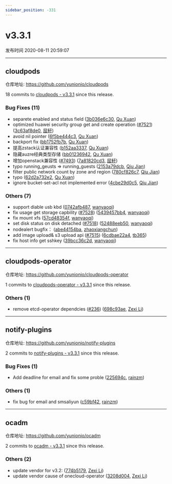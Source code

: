 ```yaml
---
sidebar_position: -331
---
```


# v3.3.1

发布时间 2020-08-11 20:59:07

-----

## cloudpods

仓库地址: https://github.com/yunionio/cloudpods

18 commits to [cloudpods - v3.3.1] since this release.

### Bug Fixes (11)
- separete enabled and status field ([3b036e6c30](https://github.com/yunionio/cloudpods/commit/3b036e6c30fb2d067f74dda398494dce41b07c89), [Qu Xuan](mailto:quxuan@yunionyun.com))
- optimized huawei security group get and create operation ([#7521](https://github.com/yunionio/cloudpods/issues/7521)) ([3c63af8de0](https://github.com/yunionio/cloudpods/commit/3c63af8de0af63c088dc731ef14cdd713c8485be), [屈轩](mailto:qu_xuan@icloud.com))
- avoid nil pointer ([6f5be444c3](https://github.com/yunionio/cloudpods/commit/6f5be444c323ddd1bd99ad9c132dd00d0965275b), [Qu Xuan](mailto:quxuan@yunionyun.com))
- backport fix ([bb1752fb7b](https://github.com/yunionio/cloudpods/commit/bb1752fb7b40ef0980fb85887eab7331d8da9d31), [Qu Xuan](mailto:quxuan@yunionyun.com))
- 提高zstack认证兼容性 ([b152aa3337](https://github.com/yunionio/cloudpods/commit/b152aa333711208b66df1ca75e808753c6186c12), [Qu Xuan](mailto:quxuan@yunionyun.com))
- 隐藏auzre经典类型存储 ([bb01236942](https://github.com/yunionio/cloudpods/commit/bb01236942705cd7d497c54308afd3599cc10a15), [Qu Xuan](mailto:quxuan@yunionyun.com))
- 增加openstack兼容性 ([#7493](https://github.com/yunionio/cloudpods/issues/7493)) ([7a81820cd3](https://github.com/yunionio/cloudpods/commit/7a81820cd3226cca56143bb84d393ab4af57db53), [屈轩](mailto:qu_xuan@icloud.com))
- typo running_geusts =\> running_guests ([2153a79dcb](https://github.com/yunionio/cloudpods/commit/2153a79dcbfe52688b4efb72ab4ecfe35497457b), [Qiu Jian](mailto:qiujian@yunionyun.com))
- filter public network count by zone and region ([780cf826c7](https://github.com/yunionio/cloudpods/commit/780cf826c7cdc61601c4c04827fc9622b3558fac), [Qiu Jian](mailto:qiujian@yunionyun.com))
- typo ([62d2a732e2](https://github.com/yunionio/cloudpods/commit/62d2a732e20436a59b785d68b4eaa2cd690b54cd), [Qu Xuan](mailto:quxuan@yunionyun.com))
- ignore bucket-set-acl not implemented error ([4cbe29d0c5](https://github.com/yunionio/cloudpods/commit/4cbe29d0c5b7dcadb10fec9a685af0940b89135b), [Qiu Jian](mailto:qiujian@yunionyun.com))

### Others (7)
- support diable usb kbd ([0742afb487](https://github.com/yunionio/cloudpods/commit/0742afb4879df1c3f9b5865ff2ed71b3d9b86aa9), [wanyaoqi](mailto:wanyaoqi@yunionyun.com))
- fix usage get storage capbility ([#7528](https://github.com/yunionio/cloudpods/issues/7528)) ([5439457bb4](https://github.com/yunionio/cloudpods/commit/5439457bb48f1101196a5e07a2510148910d719d), [wanyaoqi](mailto:wanyaoqi@yunionyun.com))
- fix mount xfs ([57cd48354f](https://github.com/yunionio/cloudpods/commit/57cd48354f7472f8be933804bc73f1da019b9e94), [wanyaoqi](mailto:wanyaoqi@yunionyun.com))
- set disk status on disk detached ([#7518](https://github.com/yunionio/cloudpods/issues/7518)) ([52488eeb50](https://github.com/yunionio/cloudpods/commit/52488eeb507ddcd1e3f63db73df551d74acd5db0), [wanyaoqi](mailto:wanyaoqi@yunionyun.com))
- nodealert bugfix： ([abe44154ba](https://github.com/yunionio/cloudpods/commit/abe44154ba10868c01af58947988a0bd9662c0e4), [zhaoxiangchun](mailto:1422928955@qq.com))
- add image upload& s3 upload api ([#7515](https://github.com/yunionio/cloudpods/issues/7515)) ([6cdbae22a4](https://github.com/yunionio/cloudpods/commit/6cdbae22a43f1b75a9fa442b99e2e6549cc4e793), [tb365](mailto:41716617+tb365@users.noreply.github.com))
- fix host info get sshkey ([39bcc36c2d](https://github.com/yunionio/cloudpods/commit/39bcc36c2db714611b9dcf052f6fa2178c6bfe79), [wanyaoqi](mailto:wanyaoqi@yunionyun.com))

[cloudpods - v3.3.1]: https://github.com/yunionio/cloudpods/compare/v3.3.0...v3.3.1
-----

## cloudpods-operator

仓库地址: https://github.com/yunionio/cloudpods-operator

1 commits to [cloudpods-operator - v3.3.1] since this release.

### Others (1)
- remove etcd-operator dependcies ([#236](https://github.com/yunionio/cloudpods-operator/issues/236)) ([698c93ae](https://github.com/yunionio/cloudpods-operator/commit/698c93ae75f0829b7dd6cca6f63edd82f6993260), [Zexi Li](mailto:zexi.li@qq.com))

[cloudpods-operator - v3.3.1]: https://github.com/yunionio/cloudpods-operator/compare/v3.3.0...v3.3.1
-----

## notify-plugins

仓库地址: https://github.com/yunionio/notify-plugins

2 commits to [notify-plugins - v3.3.1] since this release.

### Bug Fixes (1)
- Add deadline for email and fix some proble ([225694c](https://github.com/yunionio/notify-plugins/commit/225694c5377d3f5ef0af607942ae32f800c0dbe0), [rainzm](mailto:mjoycarry@gmail.com))

### Others (1)
- fix bug for email and smsaliyun ([c59bf42](https://github.com/yunionio/notify-plugins/commit/c59bf42c13ba1ed7759b505089472e90e2b17145), [rainzm](mailto:mjoycarry@gmail.com))

[notify-plugins - v3.3.1]: https://github.com/yunionio/notify-plugins/compare/v3.3.0...v3.3.1
-----

## ocadm

仓库地址: https://github.com/yunionio/ocadm

2 commits to [ocadm - v3.3.1] since this release.

### Others (2)
- update vendor for v3.2: ([774b5179](https://github.com/yunionio/ocadm/commit/774b5179cb2297b582c767eca9ab4beea6c24d8e), [Zexi Li](mailto:zexi.li@qq.com))
- update vendor cause of onecloud-operator ([3208d004](https://github.com/yunionio/ocadm/commit/3208d0045b4e58ede7d012ceaaa484fa5b36aa94), [Zexi Li](mailto:zexi.li@qq.com))

[ocadm - v3.3.1]: https://github.com/yunionio/ocadm/compare/v3.3.0...v3.3.1


